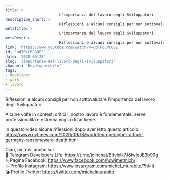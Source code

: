 ```yaml
---
title: > 
                        L'importanza del lavoro degli Sviluppatori
description_short: > 
                        Riflessioni e alcuni consigli per non sottovalutare l'importanza del lavoro degli Sviluppatori. Alcune volte in contesti critici il nostro ...
metaTitle: > 
                        L'importanza del lavoro degli Sviluppatori
metaDesc: > 
                        Riflessioni e alcuni consigli per non sottovalutare l'importanza del lavoro degli Sviluppatori. Alcune volte in contesti critici il nostro ...
link: 'https://www.youtube.com/watch?v=odTPcCPC6UE'
id: 'odTPcCPC6UE'
date: '2020-09-28'
slug: 'limportanza-del-lavoro-degli-sviluppatori'
channel: 'DevelopersLife'
tags: 
- developer
- work
- lavoro
---
```

Riflessioni e alcuni consigli per non sottovalutare l'importanza del lavoro degli Sviluppatori.  
  
Alcune volte in contesti critici il nostro lavoro è fondamentale, serve professionalità e estrema voglia di far bene.  
  
In questo video alcune riflessioni dopo aver letto questo articolo: https://www.nytimes.com/2020/09/18/world/europe/cyber-attack-germany-ransomeware-death.html  
  
Ciao, mi trovi anche su:  
🧨 Telegram Developers Life: https://t.me/joinchat/BItvlxik7J6iwIqJE3b99g  
🔥 Pagina Facebook: https://www.facebook.com/howimetmich/  
💥 Profilo Instagram: https://www.instagram.com/michel_murabito/?hl=it  
💣 Profilo Twitter: https://twitter.com/michelmurabito